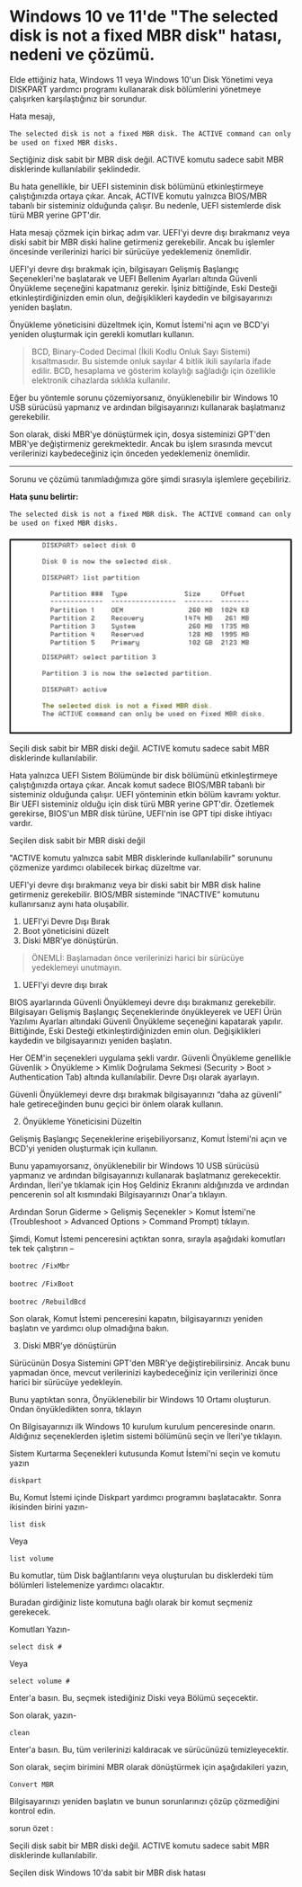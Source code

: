 # Windows 10 ve 11'de  "The selected disk is not a fixed MBR disk" hatası, nedeni ve çözümü.


Elde ettiğiniz hata, Windows 11 veya Windows 10'un Disk Yönetimi veya DISKPART yardımcı programı kullanarak disk bölümlerini yönetmeye çalışırken karşılaştığınız bir sorundur. 

Hata mesajı,



```
The selected disk is not a fixed MBR disk. The ACTIVE command can only be used on fixed MBR disks.
```
Seçtiğiniz disk sabit bir MBR disk değil. ACTIVE komutu sadece sabit MBR disklerinde kullanılabilir şeklindedir.

Bu hata genellikle, bir UEFI sisteminin disk bölümünü etkinleştirmeye çalıştığınızda ortaya çıkar. Ancak, ACTIVE komutu yalnızca BIOS/MBR tabanlı bir sisteminiz olduğunda çalışır. Bu nedenle, UEFI sistemlerde disk türü MBR yerine GPT'dir.

Hata mesajı çözmek için birkaç adım var.  UEFI'yi devre dışı bırakmanız veya diski sabit bir MBR diski haline getirmeniz gerekebilir. Ancak bu işlemler öncesinde verilerinizi harici bir sürücüye yedeklemeniz önemlidir.

UEFI'yi devre dışı bırakmak için, bilgisayarı Gelişmiş Başlangıç Seçenekleri'ne başlatarak ve UEFI Bellenim Ayarları altında Güvenli Önyükleme seçeneğini kapatmanız gerekir. İşiniz bittiğinde, Eski Desteği etkinleştirdiğinizden emin olun, değişiklikleri kaydedin ve bilgisayarınızı yeniden başlatın.

Önyükleme yöneticisini düzeltmek için, Komut İstemi'ni açın ve BCD'yi yeniden oluşturmak için gerekli komutları kullanın.

>BCD, Binary-Coded Decimal (İkili Kodlu Onluk Sayı Sistemi) kısaltmasıdır. Bu sistemde onluk sayılar 4 bitlik ikili sayılarla ifade edilir. BCD, hesaplama ve gösterim kolaylığı sağladığı için özellikle elektronik cihazlarda sıklıkla kullanılır.



Eğer bu yöntemle sorunu çözemiyorsanız, önyüklenebilir bir Windows 10 USB sürücüsü yapmanız ve ardından bilgisayarınızı kullanarak başlatmanız gerekebilir.

Son olarak, diski MBR'ye dönüştürmek için, dosya sisteminizi GPT'den MBR'ye değiştirmeniz gerekmektedir. Ancak bu işlem sırasında mevcut verilerinizi kaybedeceğiniz için önceden yedeklemeniz önemlidir.



---
Sorunu ve çözümü tanımladığımıza göre şimdi sırasıyla işlemlere geçebiliriz.


**Hata şunu belirtir:**

```
The selected disk is not a fixed MBR disk. The ACTIVE command can only be used on fixed MBR disks.
```

![screenshot](https://github.com/caglarj/fixed_mbr_disk/blob/a9d869f574c39dba30e8860f1d3109e7b5739a79/4CFFBCE9-DF18-4630-9944-3E163145B776.jpeg)


Seçili disk sabit bir MBR diski değil. ACTIVE komutu sadece sabit MBR disklerinde kullanılabilir.



Hata yalnızca UEFI Sistem Bölümünde bir disk bölümünü etkinleştirmeye çalıştığınızda ortaya çıkar. Ancak komut sadece BIOS/MBR tabanlı bir sisteminiz olduğunda çalışır. UEFI yönteminin etkin bölüm kavramı yoktur. Bir UEFI sisteminiz olduğu için disk türü MBR yerine GPT'dir. Özetlemek gerekirse, BIOS'un MBR disk türüne, UEFI'nin ise GPT tipi diske ihtiyacı vardır.

Seçilen disk sabit bir MBR diski değil

"ACTIVE komutu yalnızca sabit MBR disklerinde kullanılabilir" sorununu çözmenize yardımcı olabilecek birkaç düzeltme var. 

UEFI'yi devre dışı bırakmanız veya bir diski sabit bir MBR disk haline getirmeniz gerekebilir. BIOS/MBR sisteminde “INACTIVE” komutunu kullanırsanız aynı hata oluşabilir.

1. UEFI'yi Devre Dışı Bırak
2. Boot yöneticisini düzelt
3. Diski MBR’ye dönüştürün.

>ÖNEMLİ: Başlamadan önce verilerinizi harici bir sürücüye yedeklemeyi unutmayın.

1. UEFI'yi devre dışı bırak

BIOS ayarlarında Güvenli Önyüklemeyi devre dışı bırakmanız gerekebilir.  Bilgisayarı Gelişmiş Başlangıç ​​Seçeneklerinde önyükleyerek ve UEFI Ürün Yazılımı Ayarları altındaki Güvenli Önyükleme seçeneğini kapatarak yapılır.  Bittiğinde, Eski Desteği etkinleştirdiğinizden emin olun.  Değişiklikleri kaydedin ve bilgisayarınızı yeniden başlatın.

Her OEM'in seçenekleri uygulama şekli vardır. Güvenli Önyükleme genellikle Güvenlik > Önyükleme > Kimlik Doğrulama Sekmesi (Security > Boot > Authentication Tab) altında kullanılabilir. Devre Dışı olarak ayarlayın.

Güvenli Önyüklemeyi devre dışı bırakmak bilgisayarınızı “daha az güvenli” hale getireceğinden bunu geçici bir önlem olarak kullanın. 

2. Önyükleme Yöneticisini Düzeltin

Gelişmiş Başlangıç Seçeneklerine erişebiliyorsanız, Komut İstemi'ni açın ve BCD'yi yeniden oluşturmak için kullanın.

Bunu yapamıyorsanız, önyüklenebilir bir Windows 10 USB sürücüsü yapmanız ve ardından bilgisayarınızı kullanarak başlatmanız gerekecektir. Ardından, İleri'ye tıklamak için Hoş Geldiniz Ekranını aldığınızda ve ardından pencerenin sol alt kısmındaki Bilgisayarınızı Onar'a tıklayın.

Ardından Sorun Giderme > Gelişmiş Seçenekler > Komut İstemi'ne (Troubleshoot > Advanced Options > Command Prompt) tıklayın.

Şimdi, Komut İstemi penceresini açtıktan sonra, sırayla aşağıdaki komutları tek tek çalıştırın –




```
bootrec /FixMbr

bootrec /FixBoot

bootrec /RebuildBcd

```

Son olarak, Komut İstemi penceresini kapatın, bilgisayarınızı yeniden başlatın ve yardımcı olup olmadığına bakın.

3.  Diski MBR'ye dönüştürün

Sürücünün Dosya Sistemini GPT'den MBR'ye değiştirebilirsiniz. Ancak bunu yapmadan önce, mevcut verilerinizi kaybedeceğiniz için verilerinizi önce harici bir sürücüye yedekleyin.

Bunu yaptıktan sonra, Önyüklenebilir bir Windows 10 Ortamı oluşturun. Ondan önyükledikten sonra, tıklayın

On Bilgisayarınızı ilk Windows 10 kurulum kurulum penceresinde onarın. Aldığınız seçeneklerden işletim sistemi bölümünü seçin ve İleri'ye tıklayın.

Sistem Kurtarma Seçenekleri kutusunda Komut İstemi'ni seçin ve komutu yazın



```
diskpart
```



Bu, Komut İstemi içinde Diskpart yardımcı programını başlatacaktır. Sonra ikisinden birini yazın-
```
list disk

```


Veya
```
list volume
```
Bu komutlar, tüm Disk bağlantılarını veya oluşturulan bu disklerdeki tüm bölümleri listelemenize yardımcı olacaktır.

Buradan girdiğiniz liste komutuna bağlı olarak bir komut seçmeniz gerekecek.

Komutları Yazın-

```
select disk #
```
Veya
```
select volume #
```
Enter'a basın. Bu, seçmek istediğiniz Diski veya Bölümü seçecektir.

Son olarak, yazın-
```
clean
```
Enter'a basın. Bu, tüm verilerinizi kaldıracak ve sürücünüzü temizleyecektir.

Son olarak, seçim birimini MBR olarak dönüştürmek için aşağıdakileri yazın,
```
Convert MBR
```
Bilgisayarınızı yeniden başlatın ve bunun sorunlarınızı çözüp çözmediğini kontrol edin.


sorun özet :

Seçili disk sabit bir MBR diski değil. ACTIVE komutu sadece sabit MBR disklerinde kullanılabilir.

Seçilen disk Windows 10'da sabit bir MBR disk hatası
